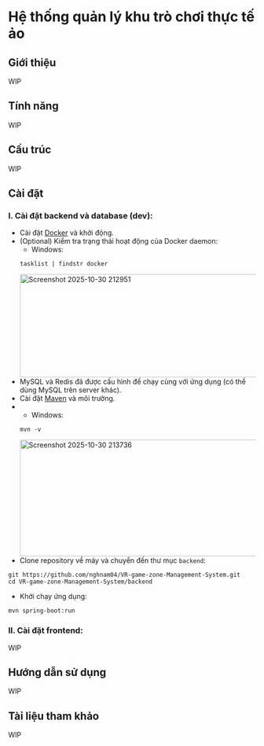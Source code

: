 # Hệ thống quản lý khu trò chơi thực tế ảo

## Giới thiệu
WIP
## Tính năng
WIP
## Cấu trúc
WIP
## Cài đặt
### I. Cài đặt backend và database (dev):
- Cài đặt [Docker](https://www.docker.com/) và khởi động.
- (Optional) Kiểm tra trạng thái hoạt động của Docker daemon:
  - Windows:
   ```batch
   tasklist | findstr docker
   ```
   <img width="1491" height="210" alt="Screenshot 2025-10-30 212951" src="https://github.com/user-attachments/assets/adc80f38-a140-4a03-90cb-3e6a637d73bb" />
- MySQL và Redis đã được cấu hình để chạy cùng với ứng dụng (có thể dùng MySQL trên server khác).
- Cài đặt [Maven](https://maven.apache.org/download.cgi) và môi trường.
- - Windows:
   ```batch
   mvn -v
   ```
  <img width="1703" height="237" alt="Screenshot 2025-10-30 213736" src="https://github.com/user-attachments/assets/060549d2-4500-4507-8a3b-a35fb9e0f441" />
- Clone repository về máy và chuyển đến thư mục `backend`:
```batch
git https://github.com/nghnam04/VR-game-zone-Management-System.git
cd VR-game-zone-Management-System/backend
```
- Khởi chạy ứng dụng:
```batch
mvn spring-boot:run
```
### II. Cài đặt frontend:
WIP
## Hướng dẫn sử dụng
WIP
## Tài liệu tham khảo
WIP

